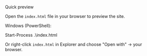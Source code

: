 Quick preview

Open the `index.html` file in your browser to preview the site.

Windows (PowerShell):

Start-Process .\index.html

Or right-click `index.html` in Explorer and choose "Open with" -> your browser.
